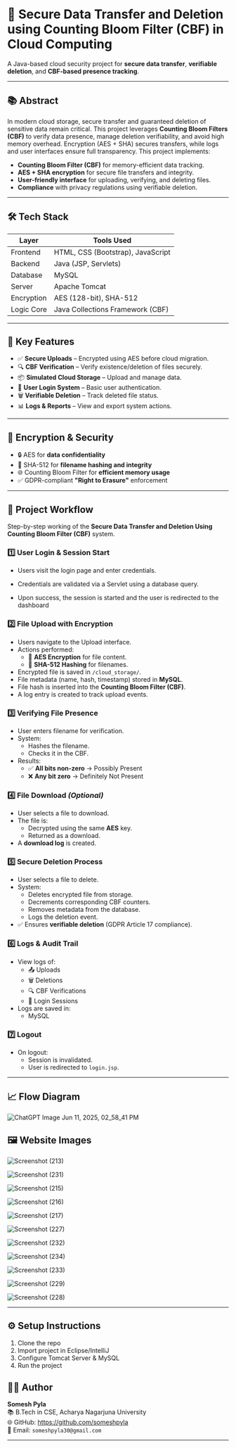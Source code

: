 # 🔐 Secure Data Transfer and Deletion using Counting Bloom Filter (CBF) in Cloud Computing

A Java-based cloud security project for **secure data transfer**, **verifiable deletion**, and **CBF-based presence tracking**.

---

## 📚 Abstract

In modern cloud storage, secure transfer and guaranteed deletion of sensitive data remain critical. This project leverages **Counting Bloom Filters (CBF)** to verify data presence, manage deletion verifiability, and avoid high memory overhead. Encryption (AES + SHA) secures transfers, while logs and user interfaces ensure full transparency.
This project implements:

- **Counting Bloom Filter (CBF)** for memory-efficient data tracking.
- **AES + SHA encryption** for secure file transfers and integrity.
- **User-friendly interface** for uploading, verifying, and deleting files.
- **Compliance** with privacy regulations using verifiable deletion.

---

## 🛠️ Tech Stack

| Layer      | Tools Used                        |
|------------|-------------------------------    |
| Frontend   | HTML, CSS (Bootstrap), JavaScript |
| Backend    | Java (JSP, Servlets)              |
| Database   | MySQL                             |
| Server     | Apache Tomcat                     |
| Encryption | AES (128-bit), SHA-512            |
| Logic Core | Java Collections Framework (CBF)  |

---

## 🚀 Key Features

- ✅ **Secure Uploads** – Encrypted using AES before cloud migration.
- 🔍 **CBF Verification** – Verify existence/deletion of files securely.
- 📦 **Simulated Cloud Storage** – Upload and manage data.
- 🔐 **User Login System** – Basic user authentication.
- 🗑️ **Verifiable Deletion** – Track deleted file status.
- 📊 **Logs & Reports** – View and export system actions.

---

## 🔐 Encryption & Security

- 🔒 AES for **data confidentiality**
- 🧮 SHA-512 for **filename hashing and integrity**
- 🌐 Counting Bloom Filter for **efficient memory usage**
- ✅ GDPR-compliant **"Right to Erasure"** enforcement

---

## 🧭 Project Workflow

Step-by-step working of the **Secure Data Transfer and Deletion Using Counting Bloom Filter (CBF)** system.

### 1️⃣ User Login & Session Start

- Users visit the login page and enter credentials.
- Credentials are validated via a Servlet using a database query.

- Upon success, the session is started and the user is redirected to the dashboard

### 2️⃣ File Upload with Encryption

- Users navigate to the Upload interface.
- Actions performed:
  - 🔐 **AES Encryption** for file content.
  - 🧮 **SHA-512 Hashing** for filenames.
- Encrypted file is saved in `/cloud_storage/`.
- File metadata (name, hash, timestamp) stored in **MySQL**.
- File hash is inserted into the **Counting Bloom Filter (CBF)**.
- A log entry is created to track upload events.

### 3️⃣ Verifying File Presence

- User enters filename for verification.
- System:
  - Hashes the filename.
  - Checks it in the CBF.
- Results:
  - ✅ **All bits non-zero** → Possibly Present
  - ❌ **Any bit zero** → Definitely Not Present

### 4️⃣ File Download *(Optional)*

- User selects a file to download.
- The file is:
  - Decrypted using the same **AES** key.
  - Returned as a download.
- A **download log** is created.

### 5️⃣ Secure Deletion Process

- User selects a file to delete.
- System:
  - Deletes encrypted file from storage.
  - Decrements corresponding CBF counters.
  - Removes metadata from the database.
  - Logs the deletion event.
- ✅ Ensures **verifiable deletion** (GDPR Article 17 compliance).

### 6️⃣ Logs & Audit Trail

- View logs of:
  - 📤 Uploads
  - 🗑️ Deletions
  - 🔍 CBF Verifications
  - 🔐 Login Sessions
- Logs are saved in:
  - MySQL 


### 7️⃣ Logout

- On logout:
  - Session is invalidated.
  - User is redirected to `login.jsp`.

---

## 📈 Flow Diagram

![ChatGPT Image Jun 11, 2025, 02_58_41 PM](https://github.com/user-attachments/assets/4e5d6e29-1546-47bd-a1e9-e5beab0f90af)


## 🖼️ Website Images


![Screenshot (213)](https://github.com/user-attachments/assets/cea15b94-ebb4-4a4f-8e30-faa0f5df4f0f)

![Screenshot (231)](https://github.com/user-attachments/assets/dc64ff5a-da88-49aa-a30e-196f7950db4d)

![Screenshot (215)](https://github.com/user-attachments/assets/81b801ec-7e0a-4056-8790-e78e69d72b7c)

![Screenshot (216)](https://github.com/user-attachments/assets/82f001c1-d782-4d61-9bd9-d24c9fd430a6)

![Screenshot (217)](https://github.com/user-attachments/assets/1d834502-5f09-4c5d-bac5-a2da4cecf19f)

![Screenshot (227)](https://github.com/user-attachments/assets/daa630e1-c248-41e8-b715-b6a1168872d8)

![Screenshot (232)](https://github.com/user-attachments/assets/c7c93d16-47cb-4add-8238-34c3e9cc7fb2)

![Screenshot (234)](https://github.com/user-attachments/assets/48b32863-a588-4005-bf36-0ce6a28ed281)

![Screenshot (233)](https://github.com/user-attachments/assets/a36d73b0-e562-456d-be86-65875bb020e0)

![Screenshot (229)](https://github.com/user-attachments/assets/e820e838-132a-4781-b44e-148b7391dce5)

![Screenshot (228)](https://github.com/user-attachments/assets/0267c3af-1abf-48e5-ab93-142e5dced51b)





---

## ⚙️ Setup Instructions
1. Clone the repo
2. Import project in Eclipse/IntelliJ
3. Configure Tomcat Server & MySQL
4. Run the project


## 🙋‍♂️ Author

**Somesh Pyla**  
📚 B.Tech in CSE, Acharya Nagarjuna University  
🌐 GitHub: https://github.com/someshpyla  
📩 Email: `someshpyla30@gmail.com` 

---
